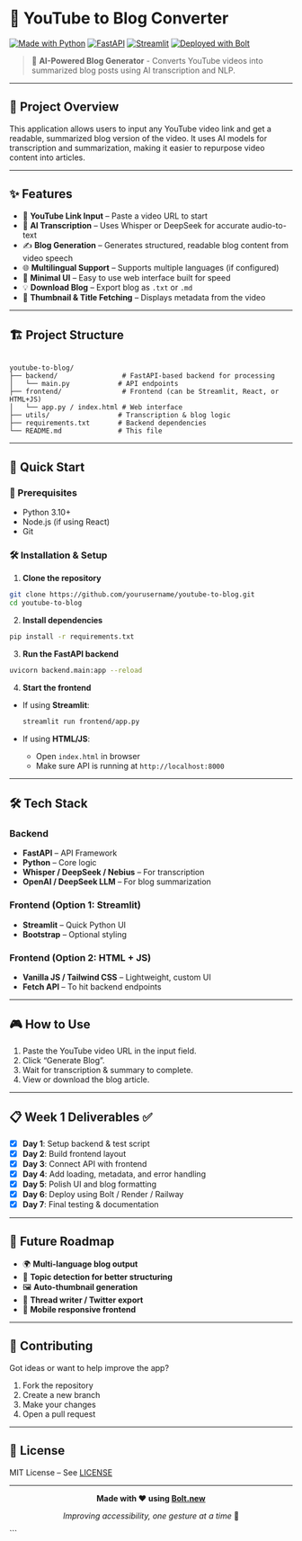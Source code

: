 # 📝 YouTube to Blog Converter

[![Made with Python](https://img.shields.io/badge/Made%20with-Python-blue)](https://python.org)
[![FastAPI](https://img.shields.io/badge/FastAPI-Backend-green)](https://fastapi.tiangolo.com/)
[![Streamlit](https://img.shields.io/badge/Streamlit-UI-orange)](https://streamlit.io/)
[![Deployed with Bolt](https://img.shields.io/badge/Deploy-Bolt-black)](https://bolt.new)

> 🚀 **AI-Powered Blog Generator** - Converts YouTube videos into summarized blog posts using AI transcription and NLP.

---

## 🎯 Project Overview

This application allows users to input any YouTube video link and get a readable, summarized blog version of the video. It uses AI models for transcription and summarization, making it easier to repurpose video content into articles.

---

## ✨ Features

- 🔗 **YouTube Link Input** – Paste a video URL to start
- 🧠 **AI Transcription** – Uses Whisper or DeepSeek for accurate audio-to-text
- ✍️ **Blog Generation** – Generates structured, readable blog content from video speech
- 🌐 **Multilingual Support** – Supports multiple languages (if configured)
- 🎨 **Minimal UI** – Easy to use web interface built for speed
- 💡 **Download Blog** – Export blog as `.txt` or `.md`
- 📸 **Thumbnail & Title Fetching** – Displays metadata from the video

---

## 🏗️ Project Structure

```

youtube-to-blog/
├── backend/                # FastAPI-based backend for processing
│   └── main.py            # API endpoints
├── frontend/               # Frontend (can be Streamlit, React, or HTML+JS)
│   └── app.py / index.html # Web interface
├── utils/                 # Transcription & blog logic
├── requirements.txt       # Backend dependencies
└── README.md              # This file

````

---

## 🚀 Quick Start

### 🔧 Prerequisites
- Python 3.10+
- Node.js (if using React)
- Git

### 🛠️ Installation & Setup

1. **Clone the repository**
```bash
git clone https://github.com/yourusername/youtube-to-blog.git
cd youtube-to-blog
````

2. **Install dependencies**

```bash
pip install -r requirements.txt
```

3. **Run the FastAPI backend**

```bash
uvicorn backend.main:app --reload
```

4. **Start the frontend**

* If using **Streamlit**:

  ```bash
  streamlit run frontend/app.py
  ```
* If using **HTML/JS**:

  * Open `index.html` in browser
  * Make sure API is running at `http://localhost:8000`

---

## 🛠️ Tech Stack

### Backend

* **FastAPI** – API Framework
* **Python** – Core logic
* **Whisper / DeepSeek / Nebius** – For transcription
* **OpenAI / DeepSeek LLM** – For blog summarization

### Frontend (Option 1: Streamlit)

* **Streamlit** – Quick Python UI
* **Bootstrap** – Optional styling

### Frontend (Option 2: HTML + JS)

* **Vanilla JS / Tailwind CSS** – Lightweight, custom UI
* **Fetch API** – To hit backend endpoints

---

## 🎮 How to Use

1. Paste the YouTube video URL in the input field.
2. Click “Generate Blog”.
3. Wait for transcription & summary to complete.
4. View or download the blog article.

---

## 📋 Week 1 Deliverables ✅

* [x] **Day 1**: Setup backend & test script
* [x] **Day 2**: Build frontend layout
* [x] **Day 3**: Connect API with frontend
* [x] **Day 4**: Add loading, metadata, and error handling
* [x] **Day 5**: Polish UI and blog formatting
* [x] **Day 6**: Deploy using Bolt / Render / Railway
* [x] **Day 7**: Final testing & documentation

---

## 🔮 Future Roadmap

* 🌍 **Multi-language blog output**
* 🧠 **Topic detection for better structuring**
* 🖼️ **Auto-thumbnail generation**
* 🧵 **Thread writer / Twitter export**
* 📱 **Mobile responsive frontend**

---

## 🤝 Contributing

Got ideas or want to help improve the app?

1. Fork the repository
2. Create a new branch
3. Make your changes
4. Open a pull request

---

## 📄 License

MIT License – See [LICENSE](LICENSE)

---

<div align="center">

**Made with ❤️ using [Bolt.new](https://bolt.new)**

*Improving accessibility, one gesture at a time* 🤟

</div> 
```
